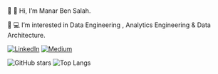 ###
👋 :tulip: Hi, I’m Manar Ben Salah.

👀 :computer:  I’m interested in Data Engineering , Analytics Engineering & Data Architecture.
<!--

**manarbens/manarbens** is a  _special_ ✨ repository because its `README.md` (this file) appears on your GitHub profile.

Here are some ideas to get you started:

- 🔭 I’m currently working on ...
- 🌱 I’m currently learning ...
- 👯 I’m looking to collaborate on ...
- 🤔 I’m looking for help with ...
- 💬 Ask me about ...
- 📫 How to reach me: ...
- 😄 Pronouns: ...
- ⚡ Fun fact: ...
-->
[![LinkedIn](https://img.shields.io/badge/LinkedIn-9370DB?style=for-the-badge&logo=linkedin&logoColor=white)](https://www.linkedin.com/in/manar-ben-salah-130811197/)
[![Medium](https://img.shields.io/badge/Medium-12100E?style=for-the-badge&logo=medium&logoColor=white)](https://medium.com/@manarbenssssalah)

![GitHub stars](https://github-readme-stats.vercel.app/api?username=manarbens&theme=radical)              ![Top Langs](https://github-readme-stats.vercel.app/api/top-langs/?username=manarbens&theme=radical)


